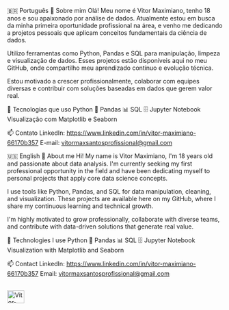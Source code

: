 🇧🇷 Português
👋 Sobre mim
Olá! Meu nome é Vitor Maximiano, tenho 18 anos e sou apaixonado por análise de dados. Atualmente estou em busca da minha primeira oportunidade profissional na área, e venho me dedicando a projetos pessoais que aplicam conceitos fundamentais da ciência de dados.

Utilizo ferramentas como Python, Pandas e SQL para manipulação, limpeza e visualização de dados. Esses projetos estão disponíveis aqui no meu GitHub, onde compartilho meu aprendizado contínuo e evolução técnica.

Estou motivado a crescer profissionalmente, colaborar com equipes diversas e contribuir com soluções baseadas em dados que gerem valor real.

🚀 Tecnologias que uso
Python 🐍
Pandas 📊
SQL 🗄️
Jupyter Notebook
Visualização com Matplotlib e Seaborn

📫 Contato
LinkedIn: https://www.linkedin.com/in/vitor-maximiano-66170b357
E-mail: vitormaxsantosprofissional@gmail.com

🇺🇸 English
👋 About me
Hi! My name is Vitor Maximiano, I'm 18 years old and passionate about data analysis. I'm currently seeking my first professional opportunity in the field and have been dedicating myself to personal projects that apply core data science concepts.

I use tools like Python, Pandas, and SQL for data manipulation, cleaning, and visualization. These projects are available here on my GitHub, where I share my continuous learning and technical growth.

I'm highly motivated to grow professionally, collaborate with diverse teams, and contribute with data-driven solutions that generate real value.

🚀 Technologies I use
Python 🐍
Pandas 📊
SQL 🗄️
Jupyter Notebook
Visualization with Matplotlib and Seaborn

📫 Contact
LinkedIn: https://www.linkedin.com/in/vitor-maximiano-66170b357
Email: vitormaxsantosprofissional@gmail.com


<div style="display: inline_block"><br>
  <img align="center" alt="Vitor-Python" height="30" width="40" src="https://cdn.jsdelivr.net/gh/devicons/devicon@latest/icons/python/python-original-wordmark.svg" />
</div>
